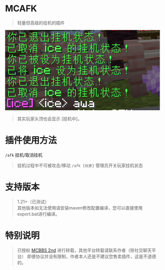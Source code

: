 # MCAFK
> 轻量但高级的挂机的插件
<img src="intro.png">

> 其实玩家头顶也会显示 [挂机中]。

# 插件使用方法
`/afk` 挂机/取消挂机
> 挂机过程中不可被攻击/移动
`/afk {玩家}` 管理员开关玩家挂机状态

# 支持版本
> 1.21+（已测试）<br/>其他版本如无法使用请安装maven修改配置编译，您可以直接使用export.bat进行编译。

# 特别说明
> 已授权 <a href="https://www.mcbbs.app">MCBBS 2nd</a> 进行转载，其他平台转载请联系作者（除社交聊天平台）
> 即便协议并没有限制，作者本人还是不建议您售卖插件，这是不道德的。
